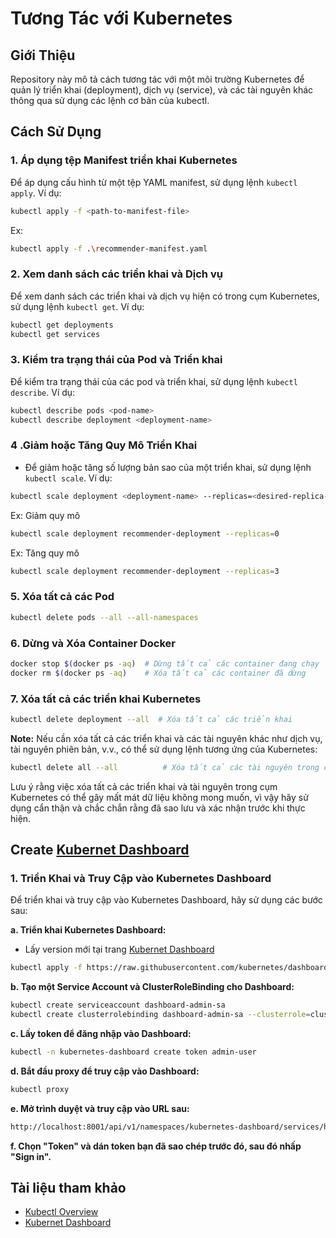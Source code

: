 # Tương Tác với Kubernetes

## Giới Thiệu

Repository này mô tả cách tương tác với một môi trường Kubernetes để quản lý triển khai (deployment), dịch vụ (service), và các tài nguyên khác thông qua sử dụng các lệnh cơ bản của kubectl.

## Cách Sử Dụng

### 1. Áp dụng tệp Manifest triển khai Kubernetes

Để áp dụng cấu hình từ một tệp YAML manifest, sử dụng lệnh `kubectl apply`. Ví dụ:

```bash
kubectl apply -f <path-to-manifest-file>
```

Ex:

```bash
kubectl apply -f .\recommender-manifest.yaml
```

### 2. Xem danh sách các triển khai và Dịch vụ

Để xem danh sách các triển khai và dịch vụ hiện có trong cụm Kubernetes, sử dụng lệnh `kubectl get`. Ví dụ:

```bash
kubectl get deployments
kubectl get services
```

### 3. Kiểm tra trạng thái của Pod và Triển khai

Để kiểm tra trạng thái của các pod và triển khai, sử dụng lệnh `kubectl describe`. Ví dụ:

```bash
kubectl describe pods <pod-name>
kubectl describe deployment <deployment-name>
```

### 4 .Giảm hoặc Tăng Quy Mô Triển Khai

- Để giảm hoặc tăng số lượng bản sao của một triển khai, sử dụng lệnh `kubectl scale`. Ví dụ:

```bash
kubectl scale deployment <deployment-name> --replicas=<desired-replica-count>
```

Ex: Giảm quy mô

```bash
kubectl scale deployment recommender-deployment --replicas=0
```

Ex: Tăng quy mô

```bash
kubectl scale deployment recommender-deployment --replicas=3
```

### 5. Xóa tất cả các Pod

```bash
kubectl delete pods --all --all-namespaces
```

### 6. Dừng và Xóa Container Docker

```bash
docker stop $(docker ps -aq)  # Dừng tất cả các container đang chạy
docker rm $(docker ps -aq)    # Xóa tất cả các container đã dừng
```

### 7. Xóa tất cả các triển khai Kubernetes

```bash
kubectl delete deployment --all  # Xóa tất cả các triển khai
```

**Note:**
Nếu cần xóa tất cả các triển khai và các tài nguyên khác như dịch vụ, tài nguyên phiên bản, v.v., có thể sử dụng lệnh tương ứng của Kubernetes:

```bash
kubectl delete all --all          # Xóa tất cả các tài nguyên trong cụm Kubernetes
```

Lưu ý rằng việc xóa tất cả các triển khai và tài nguyên trong cụm Kubernetes có thể gây mất mát dữ liệu không mong muốn, vì vậy hãy sử dụng cẩn thận và chắc chắn rằng đã sao lưu và xác nhận trước khi thực hiện.

## Create [Kubernet Dashboard](https://kubernetes.io/docs/tasks/access-application-cluster/web-ui-dashboard/)

### 1. Triển Khai và Truy Cập vào Kubernetes Dashboard

Để triển khai và truy cập vào Kubernetes Dashboard, hãy sử dụng các bước sau:

**a. Triển khai Kubernetes Dashboard:**

- Lấy version mới tại trang [Kubernet Dashboard](https://kubernetes.io/docs/tasks/access-application-cluster/web-ui-dashboard/)

```bash
kubectl apply -f https://raw.githubusercontent.com/kubernetes/dashboard/v2.3.1/aio/deploy/recommended.yaml
```

**b. Tạo một Service Account và ClusterRoleBinding cho Dashboard:**

```bash
kubectl create serviceaccount dashboard-admin-sa
kubectl create clusterrolebinding dashboard-admin-sa --clusterrole=cluster-admin --serviceaccount=default:dashboard-admin-sa
```

**c. Lấy token để đăng nhập vào Dashboard:**

```bash
kubectl -n kubernetes-dashboard create token admin-user
```

**d. Bắt đầu proxy để truy cập vào Dashboard:**

```bash
kubectl proxy
```

**e. Mở trình duyệt và truy cập vào URL sau:**

```bash
http://localhost:8001/api/v1/namespaces/kubernetes-dashboard/services/https:kubernetes-dashboard:/proxy/
```

**f. Chọn "Token" và dán token bạn đã sao chép trước đó, sau đó nhấp "Sign in".**

## Tài liệu tham khảo

- [Kubectl Overview](https://jamesdefabia.github.io/docs/user-guide/kubectl-overview/)
- [Kubernet Dashboard](https://kubernetes.io/docs/tasks/access-application-cluster/web-ui-dashboard/)
